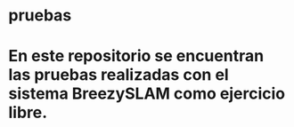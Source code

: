# pruebas
# En este repositorio se encuentran las pruebas realizadas con el sistema BreezySLAM como ejercicio libre.
